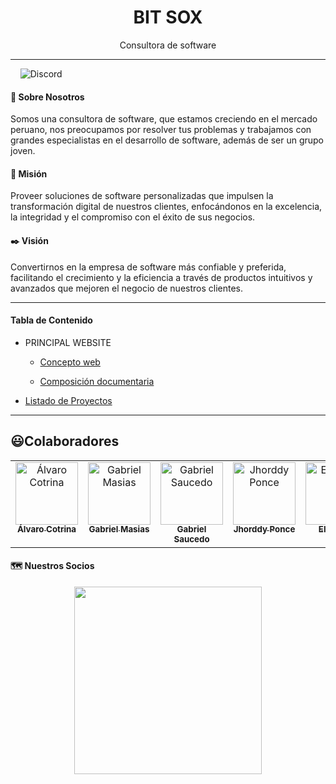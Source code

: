<h1 align="center">BIT SOX</h1>
<p align="center">Consultora de software</p>
<hr>
<div>
    <img alt="Discord" src="https://img.shields.io/discord/1229255231376724109?style=for-the-badge&logo=discord&logoSize=m&label=NUESTRO%20DISCORD&color=%23fff&link=https%3A%2F%2Fdiscord.com%2Fchannels%2F1229255231376724109%2F1229255231376724112">
</div>

#### 🚀 Sobre Nosotros

Somos una consultora de software, que estamos creciendo en el mercado peruano, nos preocupamos por resolver tus problemas y trabajamos con grandes especialistas en el desarrollo de software, además de ser un grupo joven.

#### 📌 Misión

Proveer soluciones de software personalizadas que impulsen la transformación digital de nuestros clientes, enfocándonos en la excelencia, la integridad y el compromiso con el éxito de sus negocios.

#### ✒️ Visión

Convertirnos en la empresa de software más confiable y preferida, facilitando el crecimiento y la eficiencia a través de productos intuitivos y avanzados que mejoren el negocio de nuestros clientes.

---

#### Tabla de Contenido

- PRINCIPAL WEBSITE
  
  - [Concepto web](https://github.com/BIT-SOX/Documentation/blob/main/principal_website/concepto_web.md)
  
  - [Composición documentaria](https://github.com/BIT-SOX/Documentation/blob/main/principal_website/composition_documentary.md)

- [Listado de Proyectos](https://github.com/BIT-SOX/Documentation/blob/main/PROYECTOS/list_PROYECTOS.md)

---

## 😃Colaboradores

<table>
    <tbody>
        <tr>
            <td align="center" valign="top" width="14.28%">
                <a href="https://github.com/navStudy">
                    <img alt="Álvaro Cotrina" width="100px" src="https://avatars.githubusercontent.com/u/75001877?s=400&u=e936902c8d988cdfde07e0ad79f6f1018add8fb6&v=4"/>
                    <br/>
                    <sub><b>Álvaro Cotrina</b></sub>
                </a>
            </td>
            <td align="center" valign="top" width="14.28%">
                <a href="https://github.com/gabrielmasiasordinola">
                    <img alt="Gabriel Masias" width="100px" src="https://avatars.githubusercontent.com/u/131989241?v=4"/>
                    <br/>
                    <sub><b>Gabriel Masias</b></sub>
                </a>
            </td>
            <td align="center" valign="top" width="14.28%">
                <a href="https://github.com/g-saucedo">
                    <img alt="Gabriel Saucedo" width="100px" src="https://avatars.githubusercontent.com/u/70866422?v=4"/>
                    <br/>
                    <sub><b>Gabriel Saucedo</b></sub>
                </a>
            </td>
            <td align="center" valign="top" width="14.28%">
                <a href="https://github.com/jhorddy">
                    <img alt="Jhorddy Ponce" width="100px" src="https://avatars.githubusercontent.com/u/110214053?v=4"/>
                    <br/>
                    <sub><b>Jhorddy Ponce</b></sub>
                </a>
            </td>
            <td align="center" valign="top" width="14.28%">
                <a href="https://github.com/elisay1">
                    <img alt="Eli Sayes" width="100px" src="https://avatars.githubusercontent.com/u/109012405?v=4"/>
                    <br/>
                    <sub><b>Eli Sayes</b></sub>
                </a>
            </td>
            <td align="center" valign="top" width="14.28%">
                <a href="https://github.com/kharoldcanova">
                    <img alt="Álvaro Cotrina" width="100px" src="https://avatars.githubusercontent.com/u/68479534?v=4"/>
                    <br/>
                    <sub><b>Kharold Canova</b></sub>
                </a>
            </td>
        </tr>
    </tbody>
</table>

#### 🗺 Nuestros Socios

<div align="center">
    <img width="300" src="https://github.com/BIT-SOX/Documentation/blob/main/img_repo/MAMUSKUA/logo-horizontal.png" />
</div>